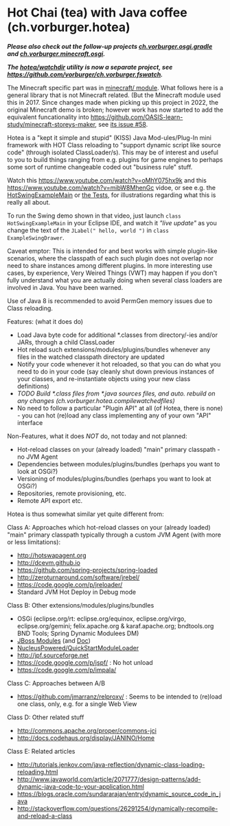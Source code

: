Hot Chai (tea) with Java coffee (ch.vorburger.hotea)
====

__*Please also check out the follow-up projects [ch.vorburger.osgi.gradle](https://github.com/vorburger/ch.vorburger.osgi.gradle) and [ch.vorburger.minecraft.osgi](https://github.com/vorburger/ch.vorburger.minecraft.osgi).*__

__*The [hotea/watchdir](ch.vorburger.hotea/src/main/java/ch/vorburger/hotea/watchdir) utility is now a separate project, see https://github.com/vorburger/ch.vorburger.fswatch.*__

The Minecraft specific part was in [minecraft/ module](ch.vorburger.hotea.minecraft). What follows here is a general library that is not Minecraft related. (But the Minecraft module used this in 2017. Since changes made when picking up this project in 2022, the original Minecraft demo is broken; however work has now started to add the equivalent funcationality into https://github.com/OASIS-learn-study/minecraft-storeys-maker, see [its issue #58](https://github.com/OASIS-learn-study/minecraft-storeys-maker/issues/58).

Hotea is a "kept it simple and stupid" (KISS) Java Mod-ules/Plug-In mini framework with HOT Class reloading to "support dynamic script like source code" (through isolated ClassLoader/s).  This may be of interest and useful to you to build things ranging from e.g. plugins for game engines to perhaps some sort of runtime changeable coded out "business rule" stuff.

Watch this https://www.youtube.com/watch?v=oMhY075hx9k and this https://www.youtube.com/watch?v=mibW8MhenGc vidoe, or see e.g. the [HotSwingExampleMain](ch.vorburger.hotea/src/test/java/ch/vorburger/hotea/examples/swing/HotSwingExampleMain.java) or [the Tests](ch.vorburger.hotea/src/test/java/ch/vorburger/hotea/tests/), for illustrations regarding what this is really all about.

To run the Swing demo shown in that video, just launch `class HotSwingExampleMain` in your Eclipse IDE,
and watch it _"live update"_ as you change the text of the `JLabel(" hello, world ")` in `class ExampleSwingDrawer`.

Caveat emptor: This is intended for and best works with simple plugin-like scenarios, where the classpath of each such plugin does not overlap nor need to share instances among different plugins. In more interesting use cases, by experience, Very Weired Things (VWT) may happen if you don't fully understand what you are actually doing when several class loaders are involved in Java. You have been warned.

Use of Java 8 is recommended to avoid PermGen memory issues due to Class reloading.

Features: (what it does do)
* Load Java byte code for additional *.classes from directory/-ies and/or JARs, through a child ClassLoader
* Hot reload such extensions/modules/plugins/bundles whenever any files in the watched classpath directory are updated
* Notify your code whenever it hot reloaded, so that you can do what you need to do in your code (say cleanly shut down previous instances of your classes, and re-instantiate objects using your new class definitions)
* _TODO Build *.class files from *.java sources files, and auto. rebuild on any changes (ch.vorburger.hotea.compilewatchedfiles)_
* No need to follow a particular "Plugin API" at all (of Hotea, there is none) - you can hot (re)load any class implementing any of your own "API" interface

Non-Features, what it does *NOT* do, not today and not planned:
* Hot-reload classes on your (already loaded) "main" primary classpath - no JVM Agent
* Dependencies between modules/plugins/bundles (perhaps you want to look at OSGi?)
* Versioning of modules/plugins/bundles (perhaps you want to look at OSGi?)
* Repositories, remote provisioning, etc.
* Remote API export etc.

Hotea is thus somewhat similar yet quite different from:

Class A: Approaches which hot-reload classes on your (already loaded) "main" primary classpath typically through a custom JVM Agent (with more or less limitations):

* http://hotswapagent.org
* http://dcevm.github.io
* https://github.com/spring-projects/spring-loaded
* http://zeroturnaround.com/software/jrebel/
* https://code.google.com/p/jreloader/
* Standard JVM Hot Deploy in Debug mode

Class B: Other extensions/modules/plugins/bundles
* OSGi (eclipse.org/rt: eclipse.org/equinox, eclipse.org/virgo, eclipse.org/gemini; felix.apache.org & karaf.apache.org; bndtools.org BND Tools; Spring Dynamic Modulees DM)
* [JBoss Modules](https://github.com/jboss-modules/jboss-modules) (and [Doc](https://docs.jboss.org/author/display/MODULES/Home))
* [NucleusPowered/QuickStartModuleLoader](https://github.com/NucleusPowered/QuickStartModuleLoader)
* http://jpf.sourceforge.net
* https://code.google.com/p/jspf/ : No hot unload
* https://code.google.com/p/impala/

Class C: Approaches between A/B
* https://github.com/jmarranz/relproxy/ : Seems to be intended to (re)load one class, only, e.g. for a single Web View

Class D: Other related stuff
* http://commons.apache.org/proper/commons-jci
* http://docs.codehaus.org/display/JANINO/Home

Class E: Related articles
* http://tutorials.jenkov.com/java-reflection/dynamic-class-loading-reloading.html
* http://www.javaworld.com/article/2071777/design-patterns/add-dynamic-java-code-to-your-application.html
* https://blogs.oracle.com/sundararajan/entry/dynamic_source_code_in_java
* http://stackoverflow.com/questions/26291254/dynamically-recompile-and-reload-a-class

